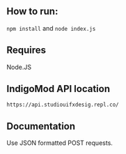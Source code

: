 ## How to run:
`npm install` and `node index.js`

## Requires
Node.JS

## IndigoMod API location
`https://api.studiouifxdesig.repl.co/`

## Documentation
Use JSON formatted POST requests.
